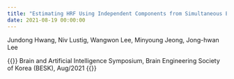 ```yaml
---
title: "Estimating HRF Using Independent Components from Simultaneous EEG and fMRI Data Acquired from Emotional Sound (감정 소리 자극 실험에서 동시 측정된 뇌파와 뇌기능영상 데이터의 독립성분들을 사용한 혈류역학반응함수 추정)"
date: 2021-08-19 00:00:00
---
```


Jundong Hwang, Niv Lustig, Wangwon Lee, Minyoung Jeong, Jong-hwan Lee

{{<format bright-green>}}
Brain and Artificial Intelligence Symposium, Brain Engineering Society of Korea (BESK), Aug/2021
{{</format>}}
